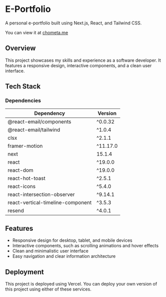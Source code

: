 # E-Portfolio

A personal e-portfolio built using Next.js, React, and Tailwind CSS.

You can view it at [chometa.me](https://chometa.me)

## Overview

This project showcases my skills and experience as a software developer. It features a responsive design, interactive components, and a clean user interface.

## Tech Stack

### Dependencies

| Dependency | Version |
| --- | --- |
| @react-email/components | ^0.0.32 |
| @react-email/tailwind | ^1.0.4 |
| clsx | ^2.1.1 |
| framer-motion | ^11.17.0 |
| next | 15.1.4 |
| react | ^19.0.0 |
| react-dom | ^19.0.0 |
| react-hot-toast | ^2.5.1 |
| react-icons | ^5.4.0 |
| react-intersection-observer | ^9.14.1 |
| react-vertical-timeline-component | ^3.5.3 |
| resend | ^4.0.1 |

## Features

* Responsive design for desktop, tablet, and mobile devices
* Interactive components, such as scrolling animations and hover effects
* Clean and minimalistic user interface
* Easy navigation and clear information architecture

## Deployment

This project is deployed using Vercel. You can deploy your own version of this project using either of these services.
